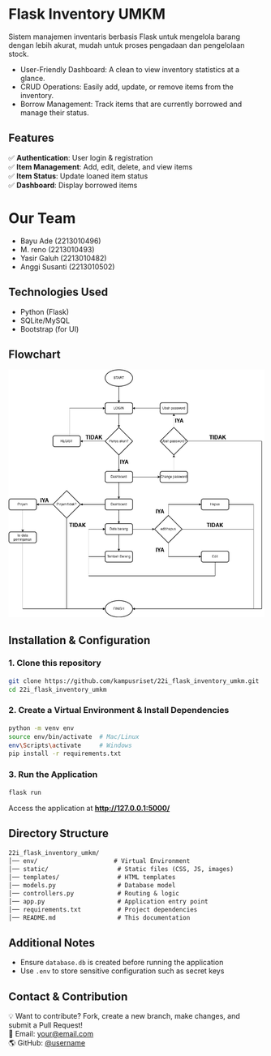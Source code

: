 # Flask Inventory UMKM

Sistem manajemen inventaris berbasis Flask untuk mengelola barang dengan lebih akurat, mudah untuk proses pengadaan dan pengelolaan stock.

- User-Friendly Dashboard: A clean to view inventory statistics at a glance.
- CRUD Operations: Easily add, update, or remove items from the inventory.
- Borrow Management: Track items that are currently borrowed and manage their status.


## Features

✅ **Authentication**: User login & registration  
✅ **Item Management**: Add, edit, delete, and view items  
✅ **Item Status**: Update loaned item status  
✅ **Dashboard**: Display borrowed items  

# Our Team

- Bayu Ade          (2213010496)
- M. reno           (2213010493)
- Yasir Galuh       (2213010482)
- Anggi Susanti     (2213010502)

## Technologies Used

- Python (Flask)  
- SQLite/MySQL  
- Bootstrap (for UI)  

## Flowchart

<img src="static/img/pl.png" alt="Flowchart">


## Installation & Configuration

### 1. Clone this repository
```bash
git clone https://github.com/kampusriset/22i_flask_inventory_umkm.git
cd 22i_flask_inventory_umkm
```

### 2. Create a Virtual Environment & Install Dependencies
```bash
python -m venv env  
source env/bin/activate  # Mac/Linux  
env\Scripts\activate     # Windows  
pip install -r requirements.txt  
```

### 3. Run the Application
```bash
flask run
```
Access the application at **http://127.0.0.1:5000/**

## Directory Structure

```
22i_flask_inventory_umkm/
│── env/                     # Virtual Environment
│── static/                   # Static files (CSS, JS, images)
│── templates/                # HTML templates
│── models.py                 # Database model
│── controllers.py            # Routing & logic
│── app.py                    # Application entry point
│── requirements.txt          # Project dependencies
│── README.md                 # This documentation
```

## Additional Notes

- Ensure `database.db` is created before running the application  
- Use `.env` to store sensitive configuration such as secret keys  

## Contact & Contribution

💡 Want to contribute? Fork, create a new branch, make changes, and submit a Pull Request!  
📩 Email: your@email.com  
🌎 GitHub: [@username](https://github.com/username)  
